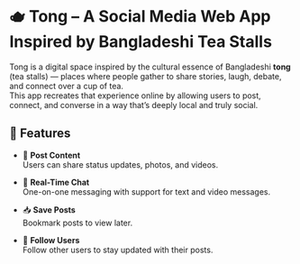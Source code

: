 # 🫖 Tong – A Social Media Web App Inspired by Bangladeshi Tea Stalls

Tong is a digital space inspired by the cultural essence of Bangladeshi **tong** (tea stalls) — places where people gather to share stories, laugh, debate, and connect over a cup of tea.  
This app recreates that experience online by allowing users to post, connect, and converse in a way that’s deeply local and truly social.

## 🚀 Features

- 📝 **Post Content**  
  Users can share status updates, photos, and videos.

- 💬 **Real-Time Chat**  
  One-on-one messaging with support for text and video messages.

- 📥 **Save Posts**  
  Bookmark posts to view later.

- 👥 **Follow Users**  
  Follow other users to stay updated with their posts.
